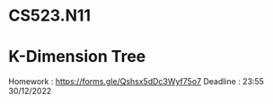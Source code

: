 # CS523.N11
# K-Dimension Tree
Homework : https://forms.gle/Qshsx5dDc3Wyf75o7
Deadline : 23:55 30/12/2022 
